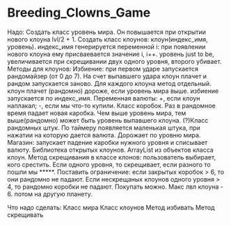 # Breeding_Clowns_Game
Надо:
Создать класс уровень мира. Он повышается при открытии нового клоуна lvl/2 + 1.
Создать класс клоунов: клоун(индекс_имя, уровень). индекс_имя генерируется переменной i: при появлении нового клоуна ему присваевается значение i, i++. уровень just to be, увеличивается при скрещивании двух одного уровня, второго убивает.
Методы для клоунов:
Избиение: при первом ударе запускается рандомайзер (от 0 до 7). На счет выпавшего удара клоун плачет и рандом запускается заново. Для каждого клоуна метод отдельный. клоун плачет (рандомно) дороже, если уровень мира выше.
избиение запускается по индекс_имя.
Переменная валюты: +, если клоун наплакал; -, если мы что-то купили.
Класс коробок. Раз в рандомное время падает новая каробка. Чем выше уровень мира, тем выше(рандомно) может быть уровень выпавшего клоуна.
(?)Класс рандомных штук. По таймеру появляется маленькая штука, при нажатии на которую дается валюта. Дорожает по уровню мира.
Магазин: запускает падение каробки нужного уровня и списывает валюту.
Библиотека открытых клоунов.
ArrayList из объектов класса клоун.
Метод скрещивания в классе клонов: пользователь выбирает, кого срестить. Если одного уровня, то скрещивает, если разного то пошли мы *****.
Поставить ограничение: если закрытых коробок > 6, то они рандомно не падают. Если нескрещаных клоунов одного уровня > 4, то рандомно коробки не падают. Покупать можно.
Макс лвл клоуна - 6. потом на другую планету.

Что надо сделать:
Класс мира
Класс клоунов
Метод избивать
Метод скрещивать
